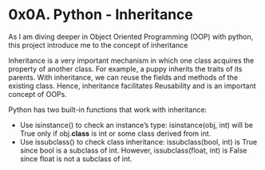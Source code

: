 # 0x0A. Python - Inheritance

As I am diving deeper in Object Oriented Programming (OOP) with python, this project introduce me to the concept of inheritance

Inheritance is a very important mechanism in which one class acquires the property of another class. For example, a puppy inherits the traits of its parents. With inheritance, we can reuse the fields and methods of the existing class. Hence, inheritance facilitates Reusability and is an important concept of OOPs.

Python has two built-in functions that work with inheritance:
* Use isinstance() to check an instance’s type: isinstance(obj, int) will be True only if obj.__class__ is int or some class derived from int.
* Use issubclass() to check class inheritance: issubclass(bool, int) is True since bool is a subclass of int. However, issubclass(float, int) is False since float is not a subclass of int.
